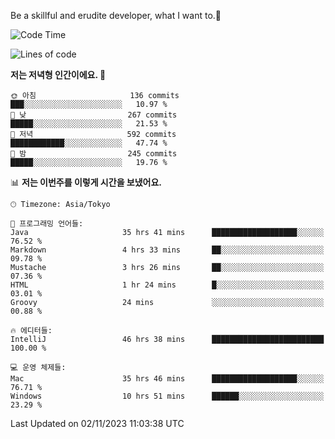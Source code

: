 Be a skillful and erudite developer, what I want to.👶

<!--START_SECTION:waka-->
![Code Time](http://img.shields.io/badge/Code%20Time-73%20hrs%2055%20mins-blue)

![Lines of code](https://img.shields.io/badge/%EC%A0%80%EB%8A%94%20%EC%97%AC%ED%83%9C%EA%B9%8C%EC%A7%80%20-726.2%20thousand%20%EC%A4%84%EC%9D%98%20%EC%BD%94%EB%93%9C%EB%A5%BC%20%EC%9E%91%EC%84%B1%ED%96%88%EC%96%B4%EC%9A%94.-blue)

**저는 저녁형 인간이에요. 🦉** 

```text
🌞 아침                     136 commits         ███░░░░░░░░░░░░░░░░░░░░░░   10.97 % 
🌆 낮　                     267 commits         █████░░░░░░░░░░░░░░░░░░░░   21.53 % 
🌃 저녁                     592 commits         ████████████░░░░░░░░░░░░░   47.74 % 
🌙 밤　                     245 commits         █████░░░░░░░░░░░░░░░░░░░░   19.76 % 
```


📊 **저는 이번주를 이렇게 시간을 보냈어요.** 

```text
🕑︎ Timezone: Asia/Tokyo

💬 프로그래밍 언어들: 
Java                     35 hrs 41 mins      ███████████████████░░░░░░   76.52 % 
Markdown                 4 hrs 33 mins       ██░░░░░░░░░░░░░░░░░░░░░░░   09.78 % 
Mustache                 3 hrs 26 mins       ██░░░░░░░░░░░░░░░░░░░░░░░   07.36 % 
HTML                     1 hr 24 mins        █░░░░░░░░░░░░░░░░░░░░░░░░   03.01 % 
Groovy                   24 mins             ░░░░░░░░░░░░░░░░░░░░░░░░░   00.88 % 

🔥 에디터들: 
IntelliJ                 46 hrs 38 mins      █████████████████████████   100.00 % 

💻 운영 체제들: 
Mac                      35 hrs 46 mins      ███████████████████░░░░░░   76.71 % 
Windows                  10 hrs 51 mins      ██████░░░░░░░░░░░░░░░░░░░   23.29 % 
```


 Last Updated on 02/11/2023 11:03:38 UTC
<!--END_SECTION:waka-->
